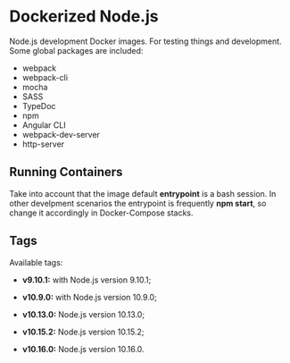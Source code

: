 # Dockerized Node.js

Node.js development Docker images. For testing things and development.
Some global packages are included:

- webpack
- webpack-cli
- mocha
- SASS
- TypeDoc
- npm
- Angular CLI
- webpack-dev-server
- http-server



## Running Containers

Take into account that the image default **entrypoint** is a bash
session. In other develpment scenarios the entrypoint is frequently
**npm start**, so change it accordingly in Docker-Compose stacks.



## Tags

Available tags:

- **v9.10.1:** with Node.js version 9.10.1;

- **v10.9.0:** with Node.js version 10.9.0;

- **v10.13.0:** Node.js version 10.13.0;

- **v10.15.2:** Node.js version 10.15.2;

- **v10.16.0:** Node.js version 10.16.0.
